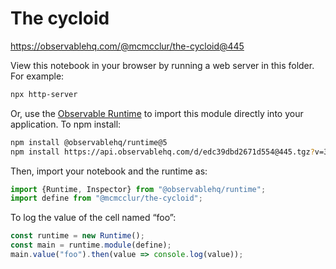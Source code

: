 # The cycloid

https://observablehq.com/@mcmcclur/the-cycloid@445

View this notebook in your browser by running a web server in this folder. For
example:

~~~sh
npx http-server
~~~

Or, use the [Observable Runtime](https://github.com/observablehq/runtime) to
import this module directly into your application. To npm install:

~~~sh
npm install @observablehq/runtime@5
npm install https://api.observablehq.com/d/edc39dbd2671d554@445.tgz?v=3
~~~

Then, import your notebook and the runtime as:

~~~js
import {Runtime, Inspector} from "@observablehq/runtime";
import define from "@mcmcclur/the-cycloid";
~~~

To log the value of the cell named “foo”:

~~~js
const runtime = new Runtime();
const main = runtime.module(define);
main.value("foo").then(value => console.log(value));
~~~
